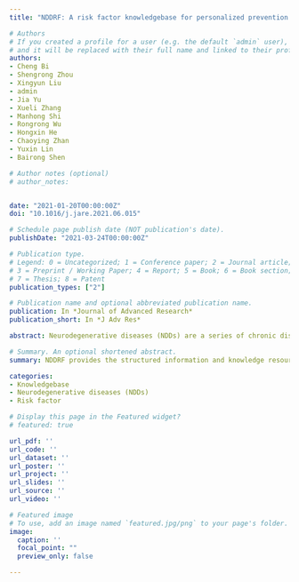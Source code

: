 ```yaml
---
title: "NDDRF: A risk factor knowledgebase for personalized prevention of neurodegenerative diseases"

# Authors
# If you created a profile for a user (e.g. the default `admin` user), write the username (folder name) here 
# and it will be replaced with their full name and linked to their profile.
authors:
- Cheng Bi
- Shengrong Zhou
- Xingyun Liu
- admin
- Jia Yu
- Xueli Zhang
- Manhong Shi
- Rongrong Wu
- Hongxin He
- Chaoying Zhan
- Yuxin Lin
- Bairong Shen

# Author notes (optional)
# author_notes:


date: "2021-01-20T00:00:00Z"
doi: "10.1016/j.jare.2021.06.015"

# Schedule page publish date (NOT publication's date).
publishDate: "2021-03-24T00:00:00Z"

# Publication type.
# Legend: 0 = Uncategorized; 1 = Conference paper; 2 = Journal article;
# 3 = Preprint / Working Paper; 4 = Report; 5 = Book; 6 = Book section;
# 7 = Thesis; 8 = Patent
publication_types: ["2"]

# Publication name and optional abbreviated publication name.
publication: In *Journal of Advanced Research*
publication_short: In *J Adv Res*

abstract: Neurodegenerative diseases (NDDs) are a series of chronic diseases, which are associated with progressive loss of neuronal structure or function. The complex etiologies of the NDDs remain unclear, thus the prevention and early diagnosis of NDDs are critical to reducing the mortality and mor- bidity of these diseases. To provide a systematic understanding of the heterogeneity of the risk factors associated with different NDDs (pan-neurodegenerative diseases or pan-NDDs), the knowledgebase is established to facilitate the personalized and knowledge-guided diagnosis, prevention and prediction of NDDs. Before data collection, the medical, life science and informatics experts as well as the potential users of the database were consulted and discussed for the scope of data and the classification of risk factors. The PubMed database was used as the resource of the data and knowledge extraction. Risk factors of NDDs were manually collected from literature published between 1975 and 2020. The comprehensive risk factors database for NDDs (NDDRF) was established including 998 single or combined risk factors, 2293 records and 1071 articles relevant to the 14 most common NDDs. The single risk factors are classified into 3 categories, i.e. epidemiological factors (469), genetic factors (324) and biochemical factors (153). Among all the factors, 179 factors are positive and protective, while 880 factors have negative influence for NDDs. The knowledgebase is available at http://sysbio.org.cn/NDDRF/. NDDRF provides the structured information and knowledge resource on risk factors of NDDs. It could benefit the future systematic and personalized investigation of pan-NDDs genesis and progression. Meanwhile it may be used for the future explainable artificial intelligence modeling for smart diagnosis and prevention of NDDs.

# Summary. An optional shortened abstract.
summary: NDDRF provides the structured information and knowledge resource on risk factors of NDDs. It could benefit the future systematic and personalized investigation of pan-NDDs genesis and progression. Meanwhile it may be used for the future explainable artificial intelligence modeling for smart diagnosis and prevention of NDDs.

categories:
- Knowledgebase
- Neurodegenerative diseases (NDDs)
- Risk factor

# Display this page in the Featured widget?
# featured: true

url_pdf: ''
url_code: ''
url_dataset: ''
url_poster: ''
url_project: ''
url_slides: ''
url_source: ''
url_video: ''

# Featured image
# To use, add an image named `featured.jpg/png` to your page's folder. 
image:
  caption: ''
  focal_point: ""
  preview_only: false

---
```

